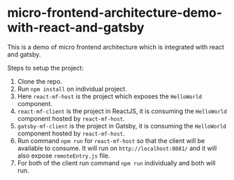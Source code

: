 # micro-frontend-architecture-demo-with-react-and-gatsby
This is a demo of micro frontend architecture which is integrated with react and gatsby.

Steps to setup the project:

1. Clone the repo.
2. Run `npm install` on individual project.
3. Here `react-mf-host` is the project which exposes the `HelloWorld` component.
4. `react-mf-client` is the project in ReactJS, it is consuming the `HelloWorld` component hosted by `react-mf-host`.
5. `gatsby-mf-client` is the project in Gatsby, it is consuming the `HelloWorld` component hosted by `react-mf-host`.
6. Run command `npm run` for `react-mf-host` so that the client will be available to consume. It will run on `http://localhost:8081/` and it will also expose `remoteEntry.js` file.
7. For both of the client run command `npm run` individually and both will run.
